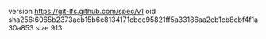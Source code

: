 version https://git-lfs.github.com/spec/v1
oid sha256:6065b2373acb15b6e8134171cbce95821ff5a33186aa2eb1cb8cbf4f1a30a853
size 913
